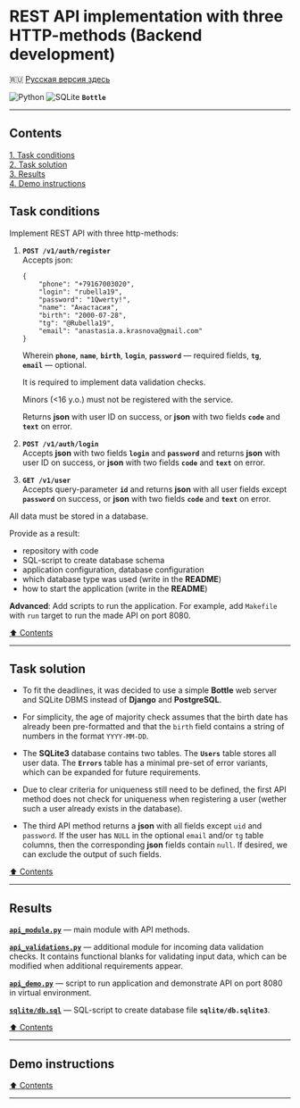 # REST API implementation with three HTTP-methods (Backend development) #

:ru: [Русская версия здесь](README_RU.md)

![Python](https://img.shields.io/badge/python-3670A0?style=for-the-badge&logo=python&logoColor=ffdd54)
![SQLite](https://img.shields.io/badge/sqlite-%2307405e.svg?style=for-the-badge&logo=sqlite&logoColor=white)
**`Bottle`**

----

## Contents ##

[1. Task conditions](#task-conditions)    
[2. Task solution](#task-solution)    
[3. Results](#results)    
[4. Demo instructions](#demo-instructions)    

## Task conditions ##

Implement REST API with three http-methods:

1. **`POST /v1/auth/register`**    
    Accepts json:

    ```text
    {
        "phone": "+79167003020",
        "login": "rubella19",
        "password": "1Qwerty!",
        "name": "Анастасия",
        "birth": "2000-07-28",
        "tg": "@Rubella19",
        "email": "anastasia.a.krasnova@gmail.com"
    }
    ```

    Wherein **`phone`**, **`name`**, **`birth`**, **`login`**,
    **`password`**&nbsp;&mdash; required fields, **`tg`**,
    **`email`**&nbsp;&mdash; optional.

    It is required to implement data validation checks.

    Minors (<16 y.o.) must not be registered with the service.

    Returns **json** with user ID on success, or **json** with two fields
    **`code`** and **`text`** on error.

2. **`POST /v1/auth/login`**    
    Accepts **json** with two fields **`login`** and **`password`** and returns
    **json** with user ID on success, or **json** with two fields **`code`** and
    **`text`** on error.

3. **`GET /v1/user`**    
    Accepts query-parameter **`id`** and returns **json** with all user fields
    except **`password`** on success, or **json** with two fields **`code`** and
    **`text`** on error.

All data must be stored in a database.

Provide as a result:

- repository with code
- SQL-script to create database schema
- application configuration, database configuration
- which database type was used (write in the **README**)
- how to start the application (write in the **README**)

**Advanced**: Add scripts to run the application. For example, add `Makefile`
with `run` target to run the made API on port 8080.

[:arrow_up: Contents](#contents)

----

## Task solution ##

- To fit the deadlines, it was decided to use a simple **Bottle** web server and
SQLite DBMS instead of **Django** and **PostgreSQL**.

- For simplicity, the age of majority check assumes that the birth date has
already been pre-formatted and that the `birth` field contains a string of
numbers in the format `YYYY-MM-DD`.

- The **SQLite3** database contains two tables. The **`Users`** table stores all
user data. The **`Errors`** table has a minimal pre-set of error variants, which
can be expanded for future requirements.

- Due to clear criteria for uniqueness still need to be defined, the first API
method does not check for uniqueness when registering a user (wether such a user
already exists in the database).

- The third API method returns a **json** with all fields except `uid` and
`password`. If the user has `NULL` in the optional `email` and/or `tg` table
columns, then the corresponding **json** fields contain `null`. If desired, we
can exclude the output of such fields.

[:arrow_up: Contents](#contents)

----

## Results ##

[**`api_module.py`**](api_module.py)&nbsp;&mdash; main module with API methods.

[**`api_validations.py`**](api_validations.py)&nbsp;&mdash; additional module
for incoming data validation checks. It contains functional blanks for
validating input data, which can be modified when additional requirements appear.

[**`api_demo.py`**](api_demo.py)&nbsp;&mdash; script to run application and
demonstrate API on port 8080 in virtual environment.

[**`sqlite/db.sql`**](sqlite/db.sql)&nbsp;&mdash; SQL-script to create database
file **`sqlite/db.sqlite3`**.

[:arrow_up: Contents](#contents)

----

## Demo instructions ##

[:arrow_up: Contents](#contents)

----
